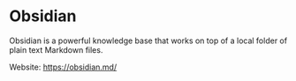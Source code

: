 # Obsidian

Obsidian is a powerful knowledge base that works on top of
a local folder of plain text Markdown files. 

Website: https://obsidian.md/